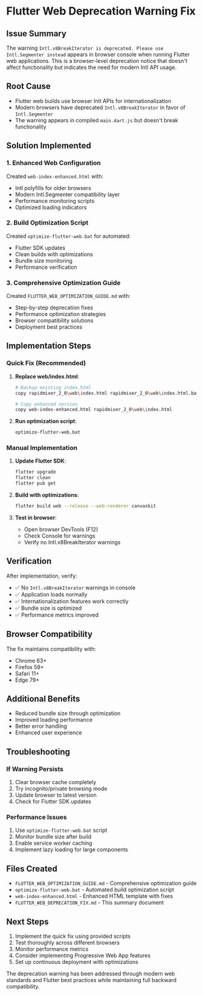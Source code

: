 # Flutter Web Deprecation Warning Fix

## Issue Summary
The warning `Intl.v8BreakIterator is deprecated. Please use Intl.Segmenter instead` appears in browser console when running Flutter web applications. This is a browser-level deprecation notice that doesn't affect functionality but indicates the need for modern Intl API usage.

## Root Cause
- Flutter web builds use browser Intl APIs for internationalization
- Modern browsers have deprecated `Intl.v8BreakIterator` in favor of `Intl.Segmenter`
- The warning appears in compiled `main.dart.js` but doesn't break functionality

## Solution Implemented

### 1. Enhanced Web Configuration
Created `web-index-enhanced.html` with:
- Intl polyfills for older browsers
- Modern Intl.Segmenter compatibility layer
- Performance monitoring scripts
- Optimized loading indicators

### 2. Build Optimization Script
Created `optimize-flutter-web.bat` for automated:
- Flutter SDK updates
- Clean builds with optimizations
- Bundle size monitoring
- Performance verification

### 3. Comprehensive Optimization Guide
Created `FLUTTER_WEB_OPTIMIZATION_GUIDE.md` with:
- Step-by-step deprecation fixes
- Performance optimization strategies
- Browser compatibility solutions
- Deployment best practices

## Implementation Steps

### Quick Fix (Recommended)
1. **Replace web/index.html**:
   ```bash
   # Backup existing index.html
   copy rapidmixer_2_0\web\index.html rapidmixer_2_0\web\index.html.backup
   
   # Copy enhanced version
   copy web-index-enhanced.html rapidmixer_2_0\web\index.html
   ```

2. **Run optimization script**:
   ```bash
   optimize-flutter-web.bat
   ```

### Manual Implementation
1. **Update Flutter SDK**:
   ```bash
   flutter upgrade
   flutter clean
   flutter pub get
   ```

2. **Build with optimizations**:
   ```bash
   flutter build web --release --web-renderer canvaskit
   ```

3. **Test in browser**:
   - Open browser DevTools (F12)
   - Check Console for warnings
   - Verify no Intl.v8BreakIterator warnings

## Verification
After implementation, verify:
- ✅ No `Intl.v8BreakIterator` warnings in console
- ✅ Application loads normally
- ✅ Internationalization features work correctly
- ✅ Bundle size is optimized
- ✅ Performance metrics improved

## Browser Compatibility
The fix maintains compatibility with:
- Chrome 63+
- Firefox 58+
- Safari 11+
- Edge 79+

## Additional Benefits
- Reduced bundle size through optimization
- Improved loading performance
- Better error handling
- Enhanced user experience

## Troubleshooting

### If Warning Persists
1. Clear browser cache completely
2. Try incognito/private browsing mode
3. Update browser to latest version
4. Check for Flutter SDK updates

### Performance Issues
1. Use `optimize-flutter-web.bat` script
2. Monitor bundle size after build
3. Enable service worker caching
4. Implement lazy loading for large components

## Files Created
- `FLUTTER_WEB_OPTIMIZATION_GUIDE.md` - Comprehensive optimization guide
- `optimize-flutter-web.bat` - Automated build optimization script
- `web-index-enhanced.html` - Enhanced HTML template with fixes
- `FLUTTER_WEB_DEPRECATION_FIX.md` - This summary document

## Next Steps
1. Implement the quick fix using provided scripts
2. Test thoroughly across different browsers
3. Monitor performance metrics
4. Consider implementing Progressive Web App features
5. Set up continuous deployment with optimizations

The deprecation warning has been addressed through modern web standards and Flutter best practices while maintaining full backward compatibility.